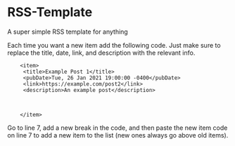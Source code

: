 # RSS-Template
A super simple RSS template for anything

Each time you want a new item add the following code. Just make sure to replace the title, date, link, and description with the relevant info.
```	</item>
	<item>
	 <title>Example Post 1</title>
	 <pubDate>Tue, 26 Jan 2021 19:00:00 -0400</pubDate>
	 <link>https://example.com/post2</link>
	 <description>An example post</description>
	
	
	
	</item>
```
  
  Go to line 7, add a new break in the code, and then paste the new item code on line 7 to add a new item to the list (new ones always go above old items).
